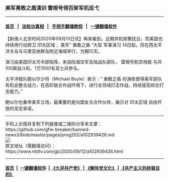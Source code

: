 ### 美军勇敢之盾演训 雷根号领百架军机巡弋
------------------------

#### [首页](https://github.com/gfw-breaker/banned-news3/blob/master/README.md) &nbsp;&nbsp;|&nbsp;&nbsp; [法轮功真相](https://github.com/begood0513/basic/blob/master/README.md)  &nbsp;&nbsp;|&nbsp;&nbsp; [手把手翻墙教程](https://github.com/gfw-breaker/guides/wiki)  &nbsp;&nbsp;|&nbsp;&nbsp; [一键翻墙软件](https://github.com/gfw-breaker/nogfw/blob/master/README.md)  



<div><div class="post_content" itemprop="articleBody">
 <p>
  【新唐人北京时间2020年09月13日讯】再来看到，近期共机频繁扰台，而美国也持续用行动捍卫
  <ok href="https://www.ntdtv.com/gb/印太区域.htm">
   印太区域
  </ok>
  ，美军“
  <ok href="https://www.ntdtv.com/gb/勇敢之盾.htm">
   勇敢之盾
  </ok>
  ”大型
  <ok href="https://www.ntdtv.com/gb/军事演习.htm">
   军事演习
  </ok>
  14日起，将在西太平洋关岛与马里亚纳群岛附近海域举行，为期12天。
 </p>
 <p>
  演习由美国印太司令部指挥，来自陆海空军及陆战队部队，
  <ok href="https://www.ntdtv.com/gb/雷根号航空母舰.htm">
   雷根号航空母舰
  </ok>
  与共100架战斗机、1万1000名官士兵参与。
 </p>
 <p>
  太平洋舰队鲍以尔少将（Michael Boyle）表示：“
  <ok href="https://www.ntdtv.com/gb/勇敢之盾.htm">
   勇敢之盾
  </ok>
  的演练使得美军部队有机会整合战力，在高阶联合作战环境下，进行全领域打击作战，持续提高综合打击能力。”
 </p>
 <p>
  鲍以尔也重申美军立场，最重要的是向盟友与合作伙伴，展示对
  <ok href="https://www.ntdtv.com/gb/印太区域.htm">
   印太区域
  </ok>
  自由开放的坚定承诺。
 </p>
 <div class="single_ad">
 </div>
</div>
</div>
<hr/>
手机上长按并复制下列链接或二维码分享本文章：<br/>
https://github.com/gfw-breaker/banned-news3/blob/master/pages/prog202/a102939426.md <br/>
<a href='https://github.com/gfw-breaker/banned-news3/blob/master/pages/prog202/a102939426.md'><img src='https://github.com/gfw-breaker/banned-news3/blob/master/pages/prog202/a102939426.md.png'/></a> <br/>
原文地址（需翻墙访问）：https://www.ntdtv.com/gb/2020/09/12/a102939426.html


------------------------
#### [首页](https://github.com/gfw-breaker/banned-news3/blob/master/README.md) &nbsp;|&nbsp; [一键翻墙软件](https://github.com/gfw-breaker/nogfw/blob/master/README.md) &nbsp;| [《九评共产党》](https://github.com/gfw-breaker/9ping.md/blob/master/README.md#九评之一评共产党是什么) | [《解体党文化》](https://github.com/gfw-breaker/jtdwh.md/blob/master/README.md) | [《共产主义的终极目的》](https://github.com/gfw-breaker/gczydzjmd.md/blob/master/README.md)


<img src='http://gfw-breaker.win/banned-news3/pages/prog202/a102939426.md' width='0px' height='0px'/>
